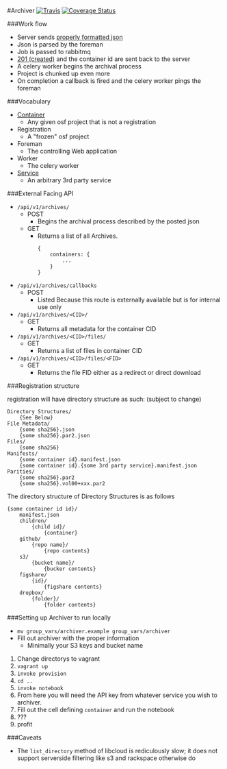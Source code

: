 #Archiver
[![Travis](https://travis-ci.org/chrisseto/Archiver.svg?branch=develop)](https://travis-ci.org/chrisseto/Archiver)
[![Coverage Status](https://coveralls.io/repos/chrisseto/Archiver/badge.png?branch=develop)](https://coveralls.io/r/chrisseto/Archiver?branch=develop)

###Work flow

* Server sends [properly formatted json](formats/container.json)
* Json is parsed by the foreman
* Job is passed to rabbitmq
* [201 (created)](formats/confirmation.json) and the container id are sent back to the server
* A celery worker begins the archival process
* Project is chunked up even more
* On completion a callback is fired and the celery worker pings the foreman

###Vocabulary

* [Container](formats/container.json)
    - Any given osf project that is not a registration
* Registration
    - A "frozen" osf project
* Foreman
    - The controlling Web application
* Worker
    - The celery worker
* [Service](formats/services)
    - An arbitrary 3rd party service

###External Facing API

* `/api/v1/archives/`
    - POST
        + Begins the archival process described by the posted json
    - GET
        + Returns a list of all Archives.
            ```
            {
                containers: {
                    ...
                }
            }
            ```
* `/api/v1/archives/callbacks`
    - POST
        + Listed Because this route is externally available but is for internal use only
* `/api/v1/archives/<CID>/`
    - GET
        + Returns all metadata for the container CID
* `/api/v1/archives/<CID>/files/`
    - GET
        + Returns a list of files in container CID
* `/api/v1/archives/<CID>/files/<FID>`
    - GET
        + Returns the file FID either as a redirect or direct download


###Registration structure

registration will have directory structure as such:
(subject to change)
```
Directory Structures/
    {See Below}
File Metadata/
    {some sha256}.json
    {some sha256}.par2.json
Files/
    {some sha256}
Manifests/
    {some container id}.manifest.json
    {some container id}.{some 3rd party service}.manifest.json
Parities/
    {some sha256}.par2
    {some sha256}.vol00+xxx.par2
```

The directory structure of Directory Structures is as follows
```
{some container id id}/
    manifest.json
    children/
        {child id}/
            {container}
    github/
        {repo name}/
            {repo contents}
    s3/
        {bucket name}/
            {bucker contents}
    figshare/
        {id}/
            {figshare contents}
    dropbox/
        {folder}/
            {folder contents}
```


###Setting up Archiver to run locally
* `mv group_vars/archiver.example group_vars/archiver`
* Fill out archiver with the proper information
    - Minimally your S3 keys and bucket name

1. Change directorys to vagrant
2. `vagrant up`
3. `invoke provision`
4. `cd ..`
5. `invoke notebook`
6. From here you will need the API key from whatever service you wish to archiver.
7. Fill out the cell defining `container` and run the notebook
8. ???
9. profit

###Caveats
* The `list_directory` method of libcloud is rediculously slow; it does not support serverside filtering like s3 and rackspace otherwise do
